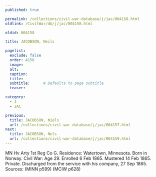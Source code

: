 ```yaml
---
published: true

permalink: /collections/civil-war-database/j/jac/004158.html
oldlink: /CivilWar/db/j/jac/004158.html

oldid: 004158

title: JACOBSON, Neils

pagelist:
  exclude: false
  order: 4158
  image: 
  alt:
  caption:
  title:
  subtitle:      # Defaults to page subtitle
  teaser:

category: 
  - J 
  - JAC

previous:
  title: JACOBSON, Niels
  url: /collections/civil-war-database/j/jac/004157.html  
next:
  title: JACOBSON, Nels
  url: /collections/civil-war-database/j/jac/004159.html   
---
```

MN Hv Arty 1st Reg Co G. Residence: Watertown, Minnesota. Born in Norway. Civil War: Age 29. Enrolled 6 Feb 1865. Mustered 14 Feb 1865. Private. Discharged from the service with his company, 27 Sep 1865. Sources: (MINN p599) (MCIW p628)